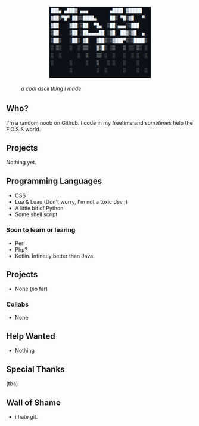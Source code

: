 <figure>
<img style="display: block; margin: auto;" src="1742859326+grim.png"/>
<h6>a cool ascii thing i made</h6>
</figure>
                                    
## Who?
I'm a random noob on Github. I code in my freetime and *sometimes* help the F.O.S.S world.

## Projects
Nothing yet.

## Programming Languages
* CSS
* Lua & Luau (Don't worry, I'm not a toxic dev ;)
* A little bit of Python
* Some shell script
### Soon to learn or learing
* Perl
* Php?
* Kotlin. Infinetly better than Java.
## Projects
* None (so far)
### Collabs
* None
## Help Wanted
* Nothing
## Special Thanks
(tba)
## Wall of Shame
* i hate git.
